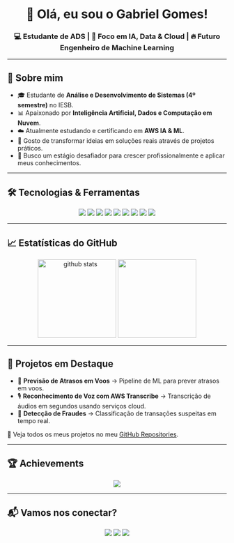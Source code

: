 <!-- Banner ou Frase de Impacto -->
<h1 align="center">👋 Olá, eu sou o Gabriel Gomes!</h1>
<h3 align="center">💻 Estudante de ADS | 🚀 Foco em IA, Data & Cloud | 🔥 Futuro Engenheiro de Machine Learning</h3>

---

## 🚀 Sobre mim
- 🎓 Estudante de **Análise e Desenvolvimento de Sistemas (4º semestre)** no IESB.  
- 📊 Apaixonado por **Inteligência Artificial, Dados e Computação em Nuvem**.  
- ☁️ Atualmente estudando e certificando em **AWS IA & ML**.  
- 🧩 Gosto de transformar ideias em soluções reais através de projetos práticos.  
- 🎯 Busco um estágio desafiador para crescer profissionalmente e aplicar meus conhecimentos.  

---

## 🛠️ Tecnologias & Ferramentas
<p align="center">
  <!-- Linguagens -->
  <img src="https://img.shields.io/badge/Python-3776AB?style=for-the-badge&logo=python&logoColor=white"/>
  <img src="https://img.shields.io/badge/SQL-025E8C?style=for-the-badge&logo=postgresql&logoColor=white"/>
  <img src="https://img.shields.io/badge/JavaScript-F7DF1E?style=for-the-badge&logo=javascript&logoColor=black"/>
  
  <!-- Cloud & DevOps -->
  <img src="https://img.shields.io/badge/AWS-FF9900?style=for-the-badge&logo=amazonaws&logoColor=white"/>
  <img src="https://img.shields.io/badge/Docker-2496ED?style=for-the-badge&logo=docker&logoColor=white"/>
  <img src="https://img.shields.io/badge/GitHub-181717?style=for-the-badge&logo=github&logoColor=white"/>
  
  <!-- Machine Learning -->
  <img src="https://img.shields.io/badge/Scikit--Learn-F7931E?style=for-the-badge&logo=scikitlearn&logoColor=white"/>
  <img src="https://img.shields.io/badge/TensorFlow-FF6F00?style=for-the-badge&logo=tensorflow&logoColor=white"/>
  <img src="https://img.shields.io/badge/Pandas-150458?style=for-the-badge&logo=pandas&logoColor=white"/>
</p>

---

## 📈 Estatísticas do GitHub
<p align="center">
  <img src="https://github-readme-stats.vercel.app/api?username=seuusuario&show_icons=true&theme=radical" alt="github stats" height="180"/>
  <img src="https://github-readme-stats.vercel.app/api/top-langs/?username=seuusuario&layout=compact&theme=radical" height="180"/>
</p>

---

## 🚀 Projetos em Destaque
- 🛫 **Previsão de Atrasos em Voos** → Pipeline de ML para prever atrasos em voos.  
- 🎙 **Reconhecimento de Voz com AWS Transcribe** → Transcrição de áudios em segundos usando serviços cloud.  
- 🔐 **Detecção de Fraudes** → Classificação de transações suspeitas em tempo real.  

📌 Veja todos os meus projetos no meu [GitHub Repositories](https://github.com/seuusuario).

---

## 🏆 Achievements
<p align="center">
  <img src="https://github-profile-trophy.vercel.app/?username=seuusuario&theme=onedark&column=4&margin-w=15&margin-h=15"/>
</p>

---

## 📬 Vamos nos conectar?
<p align="center">
  <a href="https://www.linkedin.com/in/gabriel-gomes-almeida"><img src="https://img.shields.io/badge/-Gabriel%20Gomes-blue?style=for-the-badge&logo=Linkedin&logoColor=white"/></a>
  <a href="mailto:ggoalmeidaa@gmail.com"><img src="https://img.shields.io/badge/-Email-red?style=for-the-badge&logo=gmail&logoColor=white"/></a>
  <a href="https://github.com/GabrielGomesAL"><img src="https://img.shields.io/badge/-GitHub-black?style=for-the-badge&logo=github&logoColor=white"/></a>
</p>
